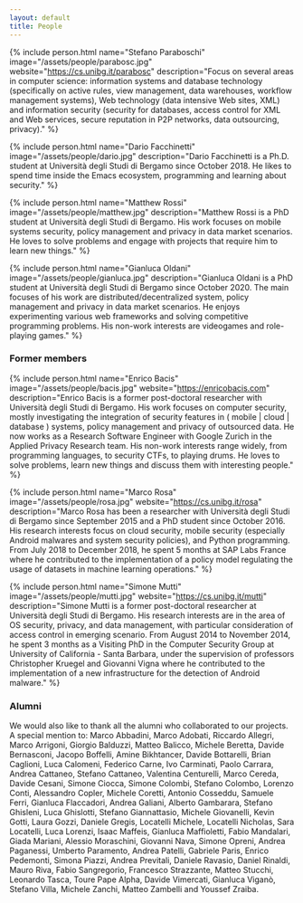 ```yaml
---
layout: default
title: People
---
```


{% include person.html
   name="Stefano Paraboschi"
   image="/assets/people/parabosc.jpg"
   website="https://cs.unibg.it/parabosc"
   description="Focus on several areas in computer science: information systems and database technology (specifically on active rules, view management, data warehouses, workflow management systems), Web technology (data intensive Web sites, XML) and information security (security for databases, access control for XML and Web services, secure reputation in P2P networks, data outsourcing, privacy)." %}

{% include person.html
   name="Dario Facchinetti"
   image="/assets/people/dario.jpg"
   description="Dario Facchinetti is a Ph.D. student at Università degli Studi di Bergamo since October 2018. He likes to spend time inside the Emacs ecosystem, programming and learning about security." %}

{% include person.html
   name="Matthew Rossi"
   image="/assets/people/matthew.jpg"
   description="Matthew Rossi is a PhD student at Università degli Studi di Bergamo. His work
   focuses on mobile systems security, policy management and privacy in data market scenarios.
   He loves to solve problems and engage with projects that require him to learn new things." %}

{% include person.html
  name="Gianluca Oldani"
  image="/assets/people/gianluca.jpg"
  description="Gianluca Oldani is a PhD student at Università degli Studi di Bergamo since October 2020. The main focuses of his work are distributed/decentralized system, policy management and privacy in data market scenarios. He enjoys experimenting various web frameworks and solving competitive programming problems. His non-work interests are videogames and role-playing games." %}

### Former members

{% include person.html
   name="Enrico Bacis"
   image="/assets/people/bacis.jpg"
   website="https://enricobacis.com"
   description="Enrico Bacis is a former post-doctoral researcher with Università degli Studi di Bergamo. His work focuses on computer security, mostly investigating the integration of security features in ( mobile | cloud | database ) systems, policy management and privacy of outsourced data. He now works as a Research Software Engineer with Google Zurich in the Applied Privacy Research team. His non-work interests range widely, from programming languages, to security CTFs, to playing drums. He loves to solve problems, learn new things and discuss them with interesting people." %}

{% include person.html
   name="Marco Rosa"
   image="/assets/people/rosa.jpg"
   website="https://cs.unibg.it/rosa"
   description="Marco Rosa has been a researcher with Università degli Studi di Bergamo since September 2015 and a PhD student since October 2016. His research interests focus on cloud security, mobile security (especially Android malwares and system security policies), and Python programming. From July 2018 to December 2018, he spent 5 months at SAP Labs France where he contributed to the implementation of a policy model regulating the usage of datasets in machine learning operations." %}

{% include person.html
   name="Simone Mutti"
   image="/assets/people/mutti.jpg"
   website="https://cs.unibg.it/mutti"
   description="Simone Mutti is a former post-doctoral researcher at Università degli Studi di Bergamo. His research interests are in the area of OS security, privacy, and data management, with particular consideration of access control in emerging scenario. From August 2014 to November 2014, he spent 3 months as a Visiting PhD in the Computer Security Group at University of California - Santa Barbara, under the supervision of professors Christopher Kruegel and Giovanni Vigna where he contributed to the implementation of a new infrastructure for the detection of Android malware." %}

### Alumni

We would also like to thank all the alumni who collaborated to our
projects. A special mention to: Marco Abbadini, Marco Adobati,
Riccardo Allegri, Marco Arrigoni, Giorgio Balduzzi, Matteo Balicco,
Michele Beretta, Davide Bernasconi, Jacopo Boffelli, Amine Bikhtancer,
Davide Bottarelli, Brian Caglioni, Luca Calomeni, Federico Carne, Ivo
Carminati, Paolo Carrara, Andrea Cattaneo, Stefano Cattaneo, Valentina
Centurelli, Marco Cereda, Davide Cesani, Simone Ciocca, Simone
Colombi, Stefano Colombo, Lorenzo Conti, Alessandro Copler, Michele
Coretti, Antonio Cosseddu, Samuele Ferri, Gianluca Flaccadori, Andrea
Galiani, Alberto Gambarara, Stefano Ghisleni, Luca Ghislotti, Stefano
Giannattasio, Michele Giovanelli, Kevin Gotti, Laura Gozzi, Daniele
Gregis, Locatelli Michele, Locatelli Nicholas, Sara Locatelli, Luca
Lorenzi, Isaac Maffeis, Gianluca Maffioletti, Fabio Mandalari, Giada
Mariani, Alessio Moraschini, Giovanni Nava, Simone Opreni, Andrea
Paganessi, Umberto Paramento, Andrea Patelli, Gabriele Paris, Enrico
Pedemonti, Simona Piazzi, Andrea Previtali, Daniele Ravasio, Daniel
Rinaldi, Mauro Riva, Fabio Sangregorio, Francesco Strazzante, Matteo
Stucchi, Leonardo Tasca, Toure Pape Alpha, Davide Vimercati, Gianluca
Viganò, Stefano Villa, Michele Zanchi, Matteo Zambelli and Youssef
Zraiba.
